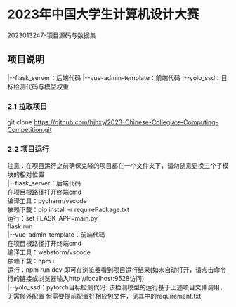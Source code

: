 # 2023年中国大学生计算机设计大赛
2023013247-项目源码与数据集
## 项目说明
|--flask_server：后端代码
|--vue-admin-template：前端代码
|--yolo_ssd：目标检测代码与模型权重

### 2.1 拉取项目 
git clone https://github.com/hjhxy/2023-Chinese-Collegiate-Computing-Competition.git

### 2.2 项目运行
注意：在项目运行之前确保克隆的项目都在一个文件夹下，请勿随意更换三个子模块的相对位置<br/>
|--flask_server：后端代码<br/>
    在项目根路径打开终端cmd<br/>
    编译工具：pycharm/vscode<br/>
    依赖下载：pip install -r requirePackage.txt <br/>
    运行：set FLASK_APP=main.py ; <br/>
          flask run<br/>
|--vue-admin-template：前端代码<br/>
    在项目根路径打开终端cmd<br/>
    编译工具：webstorm/vscode<br/>
    依赖下载：npm i <br/>
    运行：npm run dev 即可在浏览器看到项目运行结果(如未自动打开，请点击命令行的链接或浏览器输入http://localhost:9528访问)<br/>
|--yolo_ssd：pytorch目标检测代码:
    该检测模型的运行基于上述项目文件调用，无需额外配置
    但需要提前配置好相应包文件，见其中的requirement.txt
    
    
    
